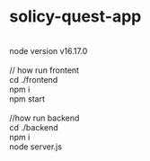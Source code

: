 # solicy-quest-app
<br/>
node version v16.17.0
<br/>
<br/>
// how run frontent
<br/>
cd ./frontend
<br/>
npm i 
<br/>
npm start 
<br/>
<br/>
//how run backend
<br/>
cd ./backend
<br/>
npm i
<br/>
node server.js
